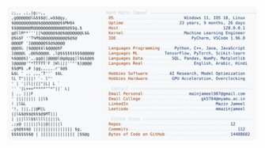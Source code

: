 <picture>
  <source srcset="https://raw.githubusercontent.com/mmazinjameel/mmazinjameel/main/dark_mode.svg?v=1756634973" media="(prefers-color-scheme: dark)">
  <img src="https://raw.githubusercontent.com/mmazinjameel/mmazinjameel/main/light_mode.svg?v=1756634973">
</picture>
